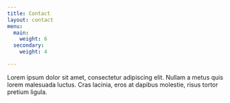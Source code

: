 ```yaml
---
title: Contact
layout: contact
menu:
  main:
    weight: 6
  secondary:
    weight: 4

---
```

Lorem ipsum dolor sit amet, consectetur adipiscing elit. Nullam a metus quis lorem malesuada luctus. Cras lacinia, eros at dapibus molestie, risus tortor pretium ligula.